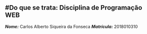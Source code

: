 #**Do que se trata:** Disciplina de Programação WEB
---
__*Nome:*__ Carlos Alberto Siqueira da Fonseca
__*Matrícula:*__ 2018010310
